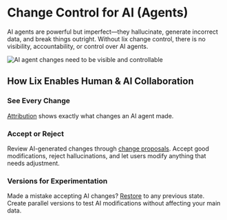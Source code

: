 # Change Control for AI (Agents)

AI agents are powerful but imperfect—they hallucinate, generate incorrect data, and break things outright. Without lix change control, there is no visibility, accountability, or control over AI agents.

![AI agent changes need to be visible and controllable](../../assets/blame-what-did-you-change.svg)

## How Lix Enables Human & AI Collaboration

### See Every Change

[Attribution](./features/attribution.md) shows exactly what changes an AI agent made.

### Accept or Reject

Review AI-generated changes through [change proposals](./features/change-proposals.md). Accept good modifications, reject hallucinations, and let users modify anything that needs adjustment.

### Versions for Experimentation

Made a mistake accepting AI changes? [Restore](./features/restore.md) to any previous state. Create parallel versions to test AI modifications without affecting your main data.
